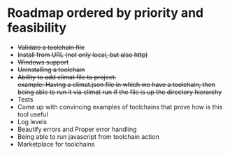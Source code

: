 # Roadmap ordered by priority and feasibility

- ~~Validate a toolchain file~~
- ~~Install from URL (not only local, but also http)~~
- ~~Windows support~~
- ~~Uninstalling a toolchain~~
- ~~Ability to add climat file to project.<br/>
  example: Having a climat.json file in which we have a toolchain, then being able to run it via climat run if the file is up the directory hierarchy~~
- Tests
- Come up with convincing examples of toolchains that prove how is this tool useful
- Log levels
- Beautify errors and Proper error handling
- Being able to run javascript from toolchain action
- Marketplace for toolchains